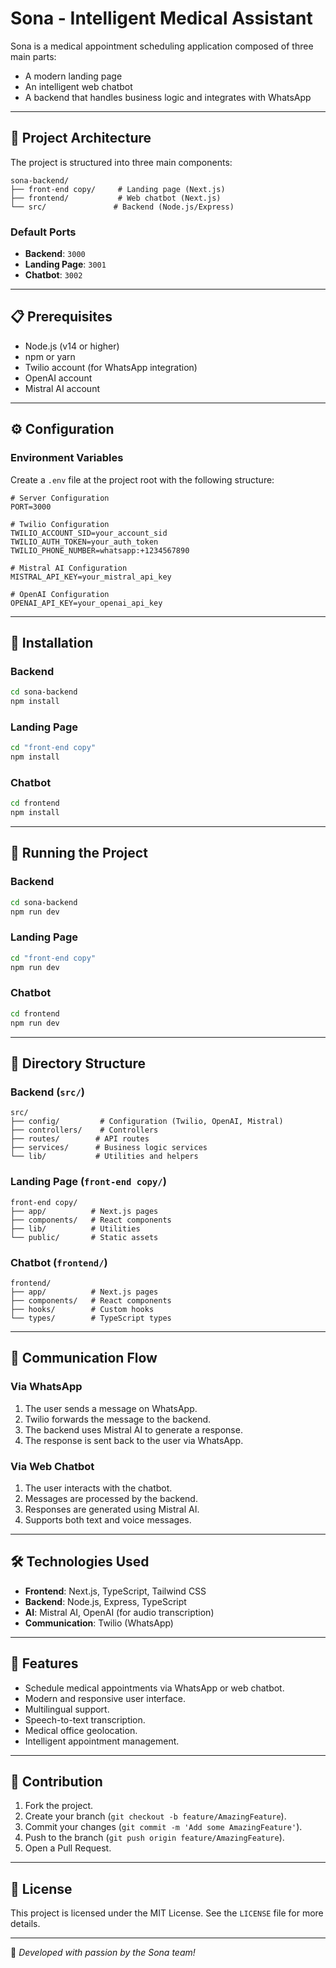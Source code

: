# Sona - Intelligent Medical Assistant

Sona is a medical appointment scheduling application composed of three main parts:

- A modern landing page
- An intelligent web chatbot
- A backend that handles business logic and integrates with WhatsApp

---

## 🚀 Project Architecture

The project is structured into three main components:

```
sona-backend/
├── front-end copy/     # Landing page (Next.js)
├── frontend/           # Web chatbot (Next.js)
└── src/               # Backend (Node.js/Express)
```

### Default Ports
- **Backend**: `3000`
- **Landing Page**: `3001`
- **Chatbot**: `3002`

---

## 📋 Prerequisites

- Node.js (v14 or higher)
- npm or yarn
- Twilio account (for WhatsApp integration)
- OpenAI account
- Mistral AI account

---

## ⚙️ Configuration

### Environment Variables
Create a `.env` file at the project root with the following structure:

```
# Server Configuration
PORT=3000

# Twilio Configuration
TWILIO_ACCOUNT_SID=your_account_sid
TWILIO_AUTH_TOKEN=your_auth_token
TWILIO_PHONE_NUMBER=whatsapp:+1234567890

# Mistral AI Configuration
MISTRAL_API_KEY=your_mistral_api_key

# OpenAI Configuration
OPENAI_API_KEY=your_openai_api_key
```

---

## 💾 Installation

### Backend
```sh
cd sona-backend
npm install
```

### Landing Page
```sh
cd "front-end copy"
npm install
```

### Chatbot
```sh
cd frontend
npm install
```

---

## 🚀 Running the Project

### Backend
```sh
cd sona-backend
npm run dev
```

### Landing Page
```sh
cd "front-end copy"
npm run dev
```

### Chatbot
```sh
cd frontend
npm run dev
```

---

## 📁 Directory Structure

### Backend (`src/`)
```
src/
├── config/         # Configuration (Twilio, OpenAI, Mistral)
├── controllers/    # Controllers
├── routes/        # API routes
├── services/      # Business logic services
└── lib/           # Utilities and helpers
```

### Landing Page (`front-end copy/`)
```
front-end copy/
├── app/          # Next.js pages
├── components/   # React components
├── lib/          # Utilities
└── public/       # Static assets
```

### Chatbot (`frontend/`)
```
frontend/
├── app/          # Next.js pages
├── components/   # React components
├── hooks/        # Custom hooks
└── types/        # TypeScript types
```

---

## 🔄 Communication Flow

### Via WhatsApp
1. The user sends a message on WhatsApp.
2. Twilio forwards the message to the backend.
3. The backend uses Mistral AI to generate a response.
4. The response is sent back to the user via WhatsApp.

### Via Web Chatbot
1. The user interacts with the chatbot.
2. Messages are processed by the backend.
3. Responses are generated using Mistral AI.
4. Supports both text and voice messages.

---

## 🛠 Technologies Used

- **Frontend**: Next.js, TypeScript, Tailwind CSS
- **Backend**: Node.js, Express, TypeScript
- **AI**: Mistral AI, OpenAI (for audio transcription)
- **Communication**: Twilio (WhatsApp)

---

## 📝 Features

- Schedule medical appointments via WhatsApp or web chatbot.
- Modern and responsive user interface.
- Multilingual support.
- Speech-to-text transcription.
- Medical office geolocation.
- Intelligent appointment management.

---

## 🤝 Contribution

1. Fork the project.
2. Create your branch (`git checkout -b feature/AmazingFeature`).
3. Commit your changes (`git commit -m 'Add some AmazingFeature'`).
4. Push to the branch (`git push origin feature/AmazingFeature`).
5. Open a Pull Request.

---

## 📄 License

This project is licensed under the MIT License. See the `LICENSE` file for more details.

---

🚀 *Developed with passion by the Sona team!*


